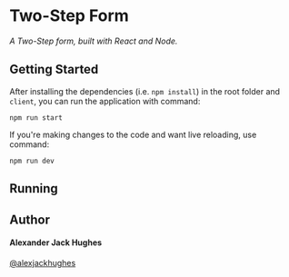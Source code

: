 # Two-Step Form

_A Two-Step form, built with React and Node._

## Getting Started

After installing the dependencies (i.e. `npm install`) in the root folder and `client`,
you can run the application with command:

```
npm run start
```

If you're making changes to the code and want live reloading, use command:

```
npm run dev
```

## Running

## Author

#### **Alexander Jack Hughes**

[@alexjackhughes](https://twitter.com/alexjackhughes "Twitter")
